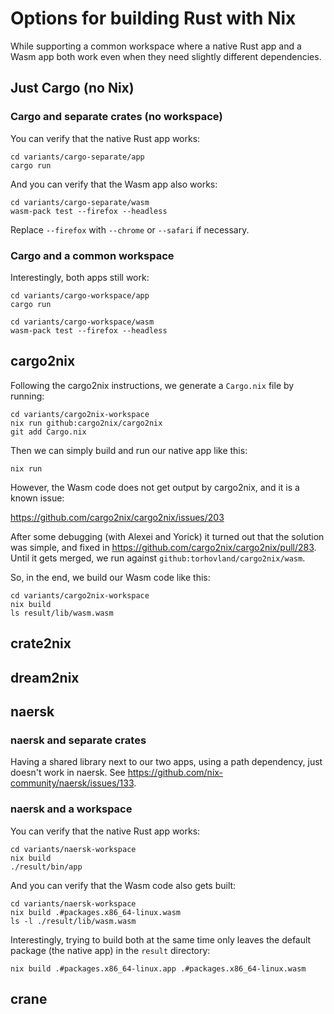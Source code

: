 # Options for building Rust with Nix

While supporting a common workspace where a native Rust app and a Wasm app both
work even when they need slightly different dependencies.

## Just Cargo (no Nix)

### Cargo and separate crates (no workspace)

You can verify that the native Rust app works:

```
cd variants/cargo-separate/app
cargo run
```

And you can verify that the Wasm app also works:

```
cd variants/cargo-separate/wasm
wasm-pack test --firefox --headless
```

Replace `--firefox` with `--chrome` or `--safari` if necessary.

### Cargo and a common workspace

Interestingly, both apps still work:

```
cd variants/cargo-workspace/app
cargo run
```

```
cd variants/cargo-workspace/wasm
wasm-pack test --firefox --headless
```

## cargo2nix

Following the cargo2nix instructions, we generate a `Cargo.nix` file by running:

```
cd variants/cargo2nix-workspace
nix run github:cargo2nix/cargo2nix
git add Cargo.nix
```

Then we can simply build and run our native app like this:

```
nix run
```

However, the Wasm code does not get output by cargo2nix, and it is a known issue:

https://github.com/cargo2nix/cargo2nix/issues/203

After some debugging (with Alexei and Yorick) it turned out that the solution was simple, and fixed in https://github.com/cargo2nix/cargo2nix/pull/283. Until it gets merged, we run against `github:torhovland/cargo2nix/wasm`.

So, in the end, we build our Wasm code like this:

```
cd variants/cargo2nix-workspace
nix build
ls result/lib/wasm.wasm 
```

## crate2nix

## dream2nix

## naersk

### naersk and separate crates

Having a shared library next to our two apps, using a path dependency, just doesn't work in naersk. See https://github.com/nix-community/naersk/issues/133.

### naersk and a workspace

You can verify that the native Rust app works:

```
cd variants/naersk-workspace
nix build
./result/bin/app
```

And you can verify that the Wasm code also gets built:

```
cd variants/naersk-workspace
nix build .#packages.x86_64-linux.wasm
ls -l ./result/lib/wasm.wasm
```

Interestingly, trying to build both at the same time only leaves the default package (the native app) in the `result` directory:

```
nix build .#packages.x86_64-linux.app .#packages.x86_64-linux.wasm
```

## crane
